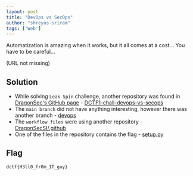 ```yaml
---
layout: post
title: "DevOps vs SecOps"
author: "shreyas-sriram"
tags: ['Web']
---
```


Automatization is amazing when it works, but it all comes at a cost... You have to be careful...

(URL not missing)

## Solution
- While solving `Leak Spin` challenge, another repository was found in [DragonSec's GitHub page](https://github.com/DragonSecSI) - [DCTF1-chall-devops-vs-secops](https://github.com/DragonSecSI/DCTF1-chall-devops-vs-secops)
- The `main branch` did not have anything interesting, however there was another branch - [devops](https://github.com/DragonSecSI/DCTF1-chall-devops-vs-secops/tree/devops)
- The `workflow files` were using another repository - [DragonSecSI/.github](https://github.com/DragonSecSI/.github)
- One of the files in the repository contains the flag - [setup.py](https://github.com/DragonSecSI/.github/blob/main/setup.py)

## Flag
```
dctf{H3ll0_fr0m_1T_guy}
```
